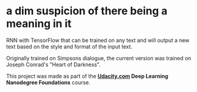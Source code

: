 # a dim suspicion of there being a meaning in it #

RNN with TensorFlow that can be trained on any text and will output a new text based on the style and format of the input text.


Originally trained on Simpsons dialogue, the current version was trained on Joseph Conrad's "Heart of Darkness".

This project was made as part of the **[Udacity.com](https://www.udacity.com) Deep Learning Nanodegree Foundations** course.
